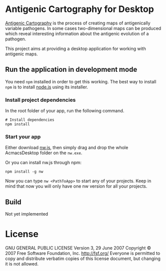 # Antigenic Cartography for Desktop
[Antigenic Cartography](http://www.antigenic-cartography.org/) is the process of creating maps of antigenically variable pathogens. In some cases two-dimensional maps can be produced which reveal interesting information about the antigenic evolution of a pathogen.

This project aims at providing a desktop application for working with antigenic maps.

## Run the application in development mode
You need ``npm`` installed in order to get this working. The best way to install ``npm`` is to install [node.js](http://www.nodejs.org) using its installer.
### Install project dependencies
In the root folder of your app, run the following command.
```
# Install dependencies
npm install
```

### Start your app
Either download [nw.js](http://nwjs.io/), then simply drag and drop the whole AcmacsDesktop folder on the ``nw.exe``.

Or you can install nw.js through npm:
```
npm install -g nw
```
Now you can type ``nw <PathToApp>`` to start any of your projects. Keep in mind that now you will only have one nw version for all your projects.

## Build
Not yet implemented

# License
GNU GENERAL PUBLIC LICENSE
Version 3, 29 June 2007
Copyright © 2007 Free Software Foundation, Inc. <http://fsf.org/>
Everyone is permitted to copy and distribute verbatim copies of this license document, but changing it is not allowed.

